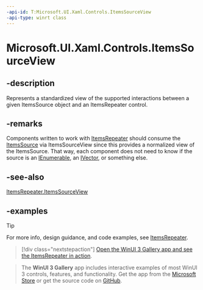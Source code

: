 ```yaml
---
-api-id: T:Microsoft.UI.Xaml.Controls.ItemsSourceView
-api-type: winrt class
---
```


# Microsoft.UI.Xaml.Controls.ItemsSourceView

<!--
public class ItemsSourceView : System.Collections.Specialized.INotifyCollectionChanged
-->

## -description

Represents a standardized view of the supported interactions between a given ItemsSource object and an ItemsRepeater control.

## -remarks

Components written to work with [ItemsRepeater](itemsrepeater.md) should consume the [ItemsSource](itemsrepeater_itemssource.md) via ItemsSourceView since this provides a normalized view of the ItemsSource. That way, each component does not need to know if the source is an [IEnumerable](/dotnet/api/system.collections.generic.ienumerable-1?view=dotnet-uwp-10.0&preserve-view=true), an [IVector](/uwp/api/windows.foundation.collections.ivector_t_), or something else.

## -see-also

[ItemsRepeater.ItemsSourceView](itemsrepeater_itemssourceview.md)

## -examples

> [!TIP]
> For more info, design guidance, and code examples, see [ItemsRepeater](/windows/apps/design/controls/items-repeater).

> [!div class="nextstepaction"]
> [Open the WinUI 3 Gallery app and see the ItemsRepeater in action](winui3gallery:/item/ItemsRepeater).

> The **WinUI 3 Gallery** app includes interactive examples of most WinUI 3 controls, features, and functionality. Get the app from the [Microsoft Store](https://www.microsoft.com/store/productId/9P3JFPWWDZRC) or get the source code on [GitHub](https://github.com/microsoft/WinUI-Gallery).
